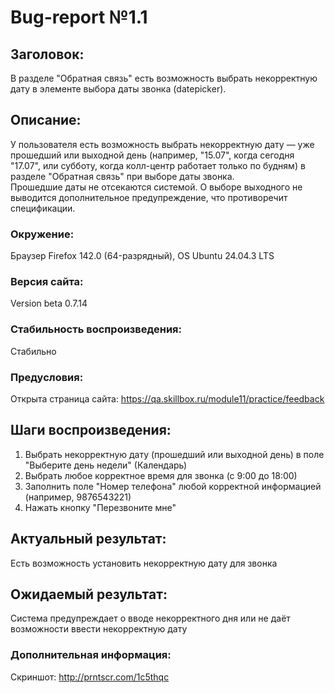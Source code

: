 # Bug-report №1.1  

## Заголовок:

В разделе "Обратная связь" есть возможность выбрать некорректную дату в элементе выбора даты звонка (datepicker).

## Описание:
 
У пользователя есть возможность выбрать некорректную дату — уже прошедший или выходной день (например, "15.07", когда сегодня "17.07", или субботу, когда колл-центр работает только по будням) в разделе "Обратная связь" при выборе даты звонка.  
Прошедшие даты не отсекаются системой. 
О выборе выходного не выводится дополнительное предупреждение, что противоречит спецификации.

### Окружение:

Браузер Firefox 142.0 (64-разрядный), OS Ubuntu 24.04.3 LTS

### Версия сайта:

Version beta 0.7.14

### Стабильность воспроизведения:

Стабильно

### Предусловия:

Открыта страница сайта: https://qa.skillbox.ru/module11/practice/feedback

## Шаги воспроизведения:

1. Выбрать некорректную дату (прошедший или выходной день) в поле "Выберите день недели" (Календарь)
2. Выбрать любое корректное время для звонка (с 9:00 до 18:00)
3. Заполнить поле "Номер телефона" любой корректной информацией (например, 9876543221)
4. Нажать кнопку "Перезвоните мне"

## Актуальный результат:

Есть возможность установить некорректную дату для звонка

## Ожидаемый результат:

Система предупреждает о вводе некорректного дня или не даёт возможности ввести некорректную дату

### Дополнительная информация:

Скриншот: http://prntscr.com/1c5thqc


